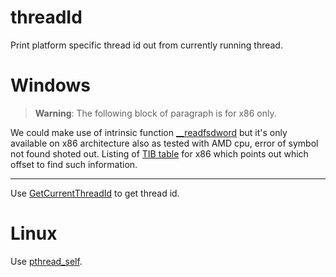 # threadId

Print platform specific thread id out from currently running thread.

# Windows

> **Warning**: The following block of paragraph is for x86 only.

We could make use of intrinsic function [__readfsdword](https://docs.microsoft.com/en-us/cpp/intrinsics/readfsbyte-readfsdword-readfsqword-readfsword?view=vs-2019)
but it's only available on x86 architecture also as tested with
AMD cpu, error of symbol not found shoted out. Listing of [TIB table](https://en.wikipedia.org/wiki/Win32_Thread_Information_Block)
for x86 which points out which offset to find such information.

---

Use [GetCurrentThreadId](https://docs.microsoft.com/en-us/windows/win32/api/processthreadsapi/nf-processthreadsapi-getcurrentthreadid)
to get thread id.

# Linux

Use [pthread_self](https://man7.org/linux/man-pages/man3/pthread_self.3.html).
